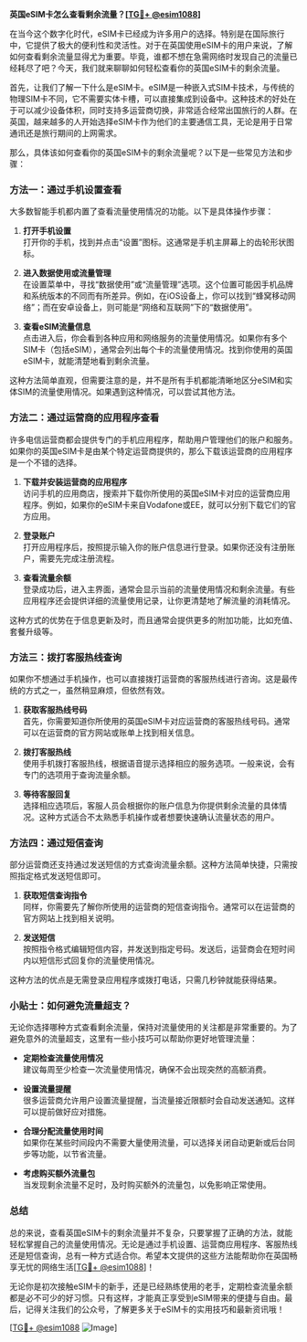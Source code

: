 **英国eSIM卡怎么查看剩余流量？[[TG💪+ @esim1088](https://t.me/s/esim1088)]**

在当今这个数字化时代，eSIM卡已经成为许多用户的选择。特别是在国际旅行中，它提供了极大的便利性和灵活性。对于在英国使用eSIM卡的用户来说，了解如何查看剩余流量显得尤为重要。毕竟，谁都不想在急需网络时发现自己的流量已经耗尽了吧？今天，我们就来聊聊如何轻松查看你的英国eSIM卡的剩余流量。

首先，让我们了解一下什么是eSIM卡。eSIM是一种嵌入式SIM卡技术，与传统的物理SIM卡不同，它不需要实体卡槽，可以直接集成到设备中。这种技术的好处在于可以减少设备体积，同时支持多运营商切换，非常适合经常出国旅行的人群。在英国，越来越多的人开始选择eSIM卡作为他们的主要通信工具，无论是用于日常通讯还是旅行期间的上网需求。

那么，具体该如何查看你的英国eSIM卡的剩余流量呢？以下是一些常见方法和步骤：

### 方法一：通过手机设置查看

大多数智能手机都内置了查看流量使用情况的功能。以下是具体操作步骤：

1. **打开手机设置**  
   打开你的手机，找到并点击“设置”图标。这通常是手机主屏幕上的齿轮形状图标。

2. **进入数据使用或流量管理**  
   在设置菜单中，寻找“数据使用”或“流量管理”选项。这个位置可能因手机品牌和系统版本的不同而有所差异。例如，在iOS设备上，你可以找到“蜂窝移动网络”；而在安卓设备上，则可能是“网络和互联网”下的“数据使用”。

3. **查看eSIM流量信息**  
   点击进入后，你会看到各种应用和网络服务的流量使用情况。如果你有多个SIM卡（包括eSIM），通常会列出每个卡的流量使用情况。找到你使用的英国eSIM卡，就能清楚地看到剩余流量。

这种方法简单直观，但需要注意的是，并不是所有手机都能清晰地区分eSIM和实体SIM的流量使用情况。如果遇到这种情况，可以尝试其他方法。

### 方法二：通过运营商的应用程序查看

许多电信运营商都会提供专门的手机应用程序，帮助用户管理他们的账户和服务。如果你的英国eSIM卡是由某个特定运营商提供的，那么下载该运营商的应用程序是一个不错的选择。

1. **下载并安装运营商的应用程序**  
   访问手机的应用商店，搜索并下载你所使用的英国eSIM卡对应的运营商应用程序。例如，如果你的eSIM卡来自Vodafone或EE，就可以分别下载它们的官方应用。

2. **登录账户**  
   打开应用程序后，按照提示输入你的账户信息进行登录。如果你还没有注册账户，需要先完成注册流程。

3. **查看流量余额**  
   登录成功后，进入主界面，通常会显示当前的流量使用情况和剩余流量。有些应用程序还会提供详细的流量使用记录，让你更清楚地了解流量的消耗情况。

这种方式的优势在于信息更新及时，而且通常会提供更多的附加功能，比如充值、套餐升级等。

### 方法三：拨打客服热线查询

如果你不想通过手机操作，也可以直接拨打运营商的客服热线进行咨询。这是最传统的方式之一，虽然稍显麻烦，但依然有效。

1. **获取客服热线号码**  
   首先，你需要知道你所使用的英国eSIM卡对应运营商的客服热线号码。通常可以在运营商的官方网站或账单上找到相关信息。

2. **拨打客服热线**  
   使用手机拨打客服热线，根据语音提示选择相应的服务选项。一般来说，会有专门的选项用于查询流量余额。

3. **等待客服回复**  
   选择相应选项后，客服人员会根据你的账户信息为你提供剩余流量的具体情况。这种方式适合不太熟悉手机操作或者想要快速确认流量状态的用户。

### 方法四：通过短信查询

部分运营商还支持通过发送短信的方式查询流量余额。这种方法简单快捷，只需按照指定格式发送短信即可。

1. **获取短信查询指令**  
   同样，你需要先了解你所使用的运营商的短信查询指令。通常可以在运营商的官方网站上找到相关说明。

2. **发送短信**  
   按照指令格式编辑短信内容，并发送到指定号码。发送后，运营商会在短时间内以短信形式回复你的流量使用情况。

这种方法的优点是无需登录应用程序或拨打电话，只需几秒钟就能获得结果。

### 小贴士：如何避免流量超支？

无论你选择哪种方式查看剩余流量，保持对流量使用的关注都是非常重要的。为了避免意外的流量超支，这里有一些小技巧可以帮助你更好地管理流量：

- **定期检查流量使用情况**  
  建议每周至少检查一次流量使用情况，确保不会出现突然的高额消费。

- **设置流量提醒**  
  很多运营商允许用户设置流量提醒，当流量接近限额时会自动发送通知。这样可以提前做好应对措施。

- **合理分配流量使用时间**  
  如果你在某些时间段内不需要大量使用流量，可以选择关闭自动更新或后台同步等功能，以节省流量。

- **考虑购买额外流量包**  
  当发现剩余流量不足时，及时购买额外的流量包，以免影响正常使用。

### 总结

总的来说，查看英国eSIM卡的剩余流量并不复杂，只要掌握了正确的方法，就能轻松掌握自己的流量使用情况。无论是通过手机设置、运营商应用程序、客服热线还是短信查询，总有一种方式适合你。希望本文提供的这些方法能帮助你在英国畅享无忧的网络生活[[TG💪+ @esim1088](https://t.me/s/esim1088)]！

无论你是初次接触eSIM卡的新手，还是已经熟练使用的老手，定期检查流量余额都是必不可少的好习惯。只有这样，才能真正享受到eSIM带来的便捷与自由。最后，记得关注我们的公众号，了解更多关于eSIM卡的实用技巧和最新资讯哦！

[[TG💪+ @esim1088](https://t.me/s/esim1088) ![Image](https://i.postimg.cc/4NQfJmqS/Snipaste-2025-05-13-00-14-12.png)]